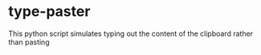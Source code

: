 # type-paster

This python script simulates typing out the content of the clipboard rather than pasting
